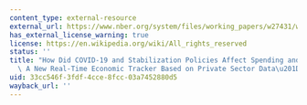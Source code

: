 ```yaml
---
content_type: external-resource
external_url: https://www.nber.org/system/files/working_papers/w27431/w27431.pdf
has_external_license_warning: true
license: https://en.wikipedia.org/wiki/All_rights_reserved
status: ''
title: "How Did COVID-19 and Stabilization Policies Affect Spending and Employment?\
  \ A New Real-Time Economic Tracker Based on Private Sector Data\u201D (PDF - 1.7MB)"
uid: 33cc546f-3fdf-4cce-8fcc-03a7452880d5
wayback_url: ''
---
```

